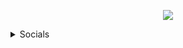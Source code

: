<p align="center">  
<img src="https://carguyjake.weebly.com/uploads/1/3/0/9/130978532/circle-cropped_orig.png">
</p>
<p align="center">
<p align="center">
    
<details>
  <summary>Socials</summary>
    <p align="center">
    Socials:
<p align="center"> 
    ﹒
    <a href="https://www.youtube.com/channel/UCivel_bNF4CmxGYm1CV7A_g">Youtube</a>
    ﹒
    <a href="https://www.instagram.com/jtrvzx">Instagram</a>
    ﹒
    <a href="https://twitter.com/CarGuyJake">Twitter</a>
